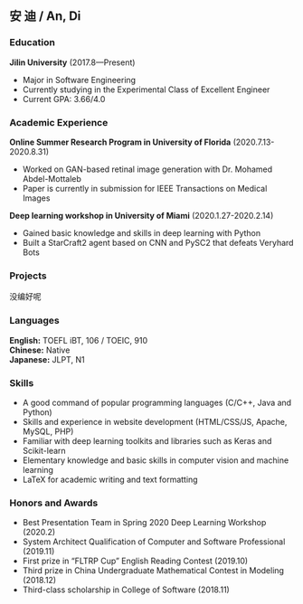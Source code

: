 ## 安 迪 / An, Di

### Education
**Jilin University** (2017.8—Present) <br/>
- Major in Software Engineering <br/>
- Currently studying in the Experimental Class of Excellent Engineer <br/>
- Current GPA: 3.66/4.0 <br/>

### Academic Experience
**Online Summer Research Program in University of Florida** (2020.7.13-2020.8.31)
- Worked on GAN-based retinal image generation with Dr. Mohamed Abdel-Mottaleb 
- Paper is currently in submission for IEEE Transactions on Medical Images <br/>

**Deep learning workshop in University of Miami** (2020.1.27-2020.2.14)
- Gained basic knowledge and skills in deep learning with Python
- Built a StarCraft2 agent based on CNN and PySC2 that defeats Veryhard Bots 

### Projects
没编好呢

### Languages
**English:** TOEFL iBT, 106 / TOEIC, 910 <br/>
**Chinese:** Native <br/>
**Japanese:** JLPT, N1 <br/>

### Skills
- A good command of popular programming languages (C/C++, Java and Python)
- Skills and experience in website development (HTML/CSS/JS, Apache, MySQL, PHP)
- Familiar with deep learning toolkits and libraries such as Keras and Scikit-learn
- Elementary knowledge and basic skills in computer vision and machine learning
- LaTeX for academic writing and text formatting

### Honors and Awards
- Best Presentation Team in Spring 2020 Deep Learning Workshop (2020.2)
- System Architect Qualification of Computer and Software Professional (2019.11)
- First prize in “FLTRP Cup” English Reading Contest (2019.10)
- Third prize in China Undergraduate Mathematical Contest in Modeling (2018.12)
- Third-class scholarship in College of Software (2018.11) 
